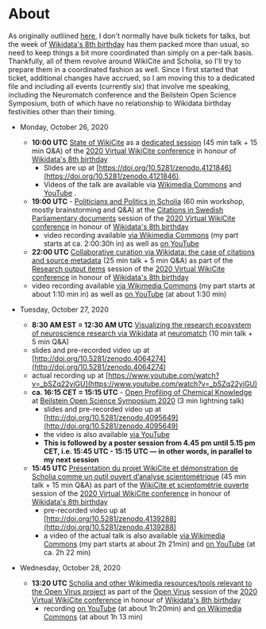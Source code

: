 # About

As originally outliined [here](https://github.com/Daniel-Mietchen/ideas/issues/1371), I don't normally have bulk tickets for talks, but the week of [Wikidata's 8th birthday](https://www.wikidata.org/wiki/Wikidata:Eighth_Birthday) has them packed more than usual, so need to keep things a bit more coordinated than simply on a per-talk basis. Thankfully, all of them revolve around WikiCite and Scholia, so I'll try to prepare them in a coordinated fashion as well. Since I first started that ticket, additional changes have accrued, so I am moving this to a dedicated file and including all events (currently six) that involve me speaking, including the Neuromatch conference and the Beilstein Open Science Symposium, both of which have no relationship to Wikidata birthday festivities other than their timing.

- Monday, October 26, 2020
  - **10:00 UTC** [State of WikiCite](https://meta.wikimedia.org/wiki/WikiCite/2020_Virtual_conference/The_State_of_WikiCite_in_2020) as a [dedicated session](https://meta.wikimedia.org/wiki/WikiCite/2020_Virtual_conference#State_of_WikiCite) (45 min talk + 15 min Q&A) of the [2020 Virtual WikiCite conference](https://meta.wikimedia.org/wiki/WikiCite/2020_Virtual_conference) in honour of [Wikidata's 8th birthday](https://www.wikidata.org/wiki/Wikidata:Eighth_Birthday)
    - Slides are up at [https://doi.org/10.5281/zenodo.4121846](https://doi.org/10.5281/zenodo.4121846).
    - Videos of the talk are available via [Wikimedia Commons](https://commons.wikimedia.org/wiki/File:WikiCite_2020_The_state_of_WikiCite.webm) and [YouTube](https://www.youtube.com/watch?v=TmGpJnukbYU) .
  - **19:00 UTC** - [Politicians and Politics in Scholia](https://meta.wikimedia.org/wiki/WikiCite/2020_Virtual_conference/Citations_in_Swedish_Parliamentary_and_Judicial_documents_and_their_use#Workshop:_Politicians_and_Politics_in_Scholia) (60 min workshop, mostly brainstorming and Q&A) at the [Citations in Swedish Parliamentary documents](https://meta.wikimedia.org/wiki/WikiCite/2020_Virtual_conference#Citations_in_Swedish_Parliamentary_documents) session of the [2020 Virtual WikiCite conference](https://meta.wikimedia.org/wiki/WikiCite/2020_Virtual_conference) in honour of [Wikidata's 8th birthday](https://www.wikidata.org/wiki/Wikidata:Eighth_Birthday)
    - video recording available [via Wikimedia Commons](https://commons.wikimedia.org/wiki/File:WikiCite_2020_Citations_in_Swedish_Parliamentary_documents.webm#%7B%7Bint%3Afiledesc%7D%7D) (my part starts at ca. 2:00:30h in) as well as [on YouTube](https://www.youtube.com/watch?v=yMtP64yFKn0)
  - **22:00 UTC** [Collaborative curation via Wikidata: the case of citations and source metadata](https://meta.wikimedia.org/wiki/WikiCite/2020_Virtual_conference/Collaborative_curation_via_Wikidata:_the_case_of_citations_and_source_metadata) (25 min talk + 5 min Q&A) as part of the [Research output items](https://meta.wikimedia.org/wiki/WikiCite/2020_Virtual_conference#Research_output_items) session of the [2020 Virtual WikiCite conference](https://meta.wikimedia.org/wiki/WikiCite/2020_Virtual_conference) in honour of [Wikidata's 8th birthday](https://www.wikidata.org/wiki/Wikidata:Eighth_Birthday)
  - video recording available [via Wikimedia Commons](https://commons.wikimedia.org/wiki/File:WikiCite_2020_Research_output_items.webm) (my part starts at about 1:10 min in) as well as [on YouTube](https://www.youtube.com/watch?v=us_yYR6tAUY) (at about 1:30 min)

- Tuesday, October 27, 2020
  -  **8:30 AM EST = 12:30 AM UTC** [Visualizing the research ecosystem of neuroscience research via Wikidata](https://github.com/Daniel-Mietchen/events/blob/master/neuromatch3.md) at [neuromatch](https://neuromatch.io/agenda) (10 min talk + 5 min Q&A)
    - slides and pre-recorded video up at [http://doi.org/10.5281/zenodo.4064274](http://doi.org/10.5281/zenodo.4064274)
    - actual recording up at [https://www.youtube.com/watch?v=_bSZq22yiGU](https://www.youtube.com/watch?v=_bSZq22yiGU)
  - **ca. 16:15 CET = 15:15 UTC** - [Open Profiling of Chemical Knowledge](https://github.com/Daniel-Mietchen/events/blob/master/Beilstein-Open-Science-Symposium-2020.md) at [Beilstein Open Science Symposium 2020](http://web.archive.org/web/20201020231727/https://www.beilstein-institut.de/en/symposia/open-science/program/) (3 min lightning talk)
    - slides and pre-recorded video up at [http://doi.org/10.5281/zenodo.4095649](http://doi.org/10.5281/zenodo.4095649)
    - the video is also available [via YouTube](https://www.youtube.com/watch?v=aM2pUMvg81o)
    - **This is followed by a poster session from 4.45 pm until 5.15 pm CET, i.e. 15:45 UTC - 15:15 UTC &mdash; in other words, in parallel to my next session**
  - **15:45 UTC** [Présentation du projet WikiCite et démonstration de Scholia comme un outil ouvert d’analyse scientométrique](https://meta.wikimedia.org/wiki/WikiCite/2020_Virtual_conference/Pr%C3%A9sentation_du_projet_WikiCite_et_d%C3%A9monstration_de_Scholia_comme_un_outil_ouvert_d%E2%80%99analyse_scientom%C3%A9trique) (45 min talk + 15 min Q&A) as part of the [WikiCite et scientométrie ouverte](https://meta.wikimedia.org/wiki/WikiCite/2020_Virtual_conference#WikiCite_et_scientom%C3%A9trie_ouverte) session of the [2020 Virtual WikiCite conference](https://meta.wikimedia.org/wiki/WikiCite/2020_Virtual_conference) in honour of [Wikidata's 8th birthday](https://www.wikidata.org/wiki/Wikidata:Eighth_Birthday)
    - pre-recorded video up at [http://doi.org/10.5281/zenodo.4139288](http://doi.org/10.5281/zenodo.4139288)
    - a video of the actual talk is also available [via Wikimedia Commons](https://commons.wikimedia.org/wiki/File:WikiCite_2020_Scientom%C3%A9trie_ouverte.webm) (my part starts at about 2h 21min) and [on YouTube](https://www.youtube.com/watch?v=PoY0cWhLOWQ#t=2h22m) (at ca. 2h 22 min)

- Wednesday, October 28, 2020
  - **13:20 UTC** [Scholia and other Wikimedia resources/tools relevant to the Open Virus project](https://public.paws.wmcloud.org/12410844/OpenVirus/WikiCite-session-28-October-2020.ipynb) as part of the [Open Virus](https://meta.wikimedia.org/wiki/WikiCite/2020_Virtual_conference#OpenVirus_and_Scholia_interfaces) session of the [2020 Virtual WikiCite conference](https://meta.wikimedia.org/wiki/WikiCite/2020_Virtual_conference) in honour of [Wikidata's 8th birthday](https://www.wikidata.org/wiki/Wikidata:Eighth_Birthday)
    - recording [on YouTube](https://www.youtube.com/watch?v=4kQnT5Yra1U#t=1h20m) (at about 1h:20min) and [on Wikimedia Commons](https://commons.wikimedia.org/w/index.php?title=File%3AWikiCite_2020_OpenVirus_and_Scholia_interfaces.webm) (at about 1h 13 min)
